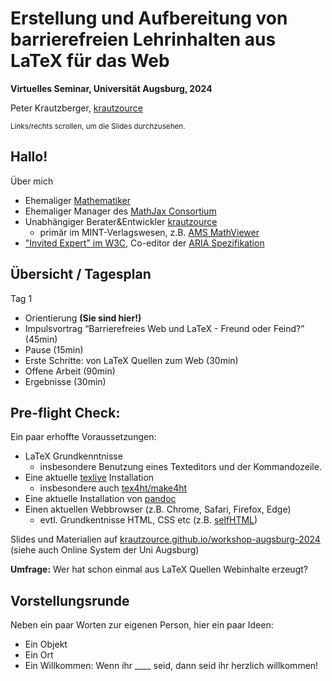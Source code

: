 # Erstellung und Aufbereitung von barrierefreien Lehrinhalten aus LaTeX für das Web

**Virtuelles Seminar, Universität Augsburg, 2024**

Peter Krautzberger, [krautzource](https://krautzource.com)

<small>Links/rechts scrollen, um die Slides durchzusehen.</small>

## Hallo!

Über mich

- Ehemaliger [Mathematiker](https://genealogy.math.ndsu.nodak.edu/id.php?id=140155)
- Ehemaliger Manager des [MathJax Consortium](https://www.mathjax.org)
- Unabhängiger Berater&Entwickler [krautzource](https://krautzource.com/)
  - primär im MINT-Verlagswesen, z.B. [AMS MathViewer](https://www.ams.org/publications/journals/journalsframework/AMSMathViewer)
- ["Invited Expert" im W3C](https://www.w3.org/participate/invited-experts/),
  Co-editor der [ARIA Spezifikation](https://w3c.github.io/aria/)

## Übersicht / Tagesplan

Tag 1

- Orientierung **(Sie sind hier!)**
- Impulsvortrag <q>Barrierefreies Web und LaTeX - Freund oder Feind?</q> (45min)
- Pause (15min)
- Erste Schritte: von LaTeX Quellen zum Web (30min)
- Offene Arbeit (90min)
- Ergebnisse (30min)

## Pre-flight Check:

Ein paar erhoffte Voraussetzungen:

- LaTeX Grundkenntnisse
  - insbesondere Benutzung eines Texteditors und der Kommandozeile.
- Eine aktuelle [texlive](https://tug.org/texlive/) Installation
  - insbesondere auch [tex4ht/make4ht](https://tug.org/tex4ht/)
- Eine aktuelle Installation von [pandoc](https://pandoc.org/)
- Einen aktuellen Webbrowser (z.B. Chrome, Safari, Firefox, Edge)
  - evtl. Grundkentnisse HTML, CSS etc (z.B. [selfHTML](https://wiki.selfhtml.org/wiki/HTML/Tutorials/Einstieg))

Slides und Materialien auf [krautzource.github.io/workshop-augsburg-2024](https://krautzource.github.io/workshop-augsburg-2024) (siehe auch Online System der Uni Augsburg)

**Umfrage:** Wer hat schon einmal aus LaTeX Quellen Webinhalte erzeugt?


## Vorstellungsrunde

Neben ein paar Worten zur eigenen Person, hier ein paar Ideen:

- Ein Objekt
- Ein Ort
- Ein Willkommen: Wenn ihr \_\_\_\_ seid, dann seid ihr herzlich willkommen!
